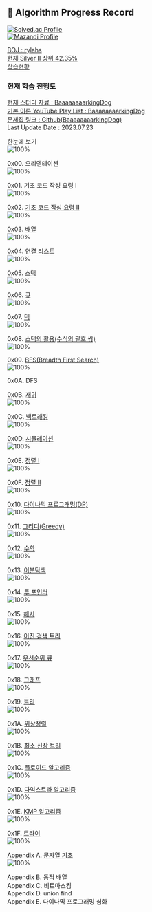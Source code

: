 ## 📍 Algorithm Progress Record    

[![Solved.ac Profile](http://mazassumnida.wtf/api/generate_badge?boj=rylahs)](https://solved.ac/rylahs)    
[![Mazandi Profile](http://mazandi.herokuapp.com/api?handle=rylahs&theme=dark)](https://solved.ac/rylahs)    

[BOJ : rylahs](https://github.com/rylahs/BOJ/blob/main/README.md)    
[현재 Silver II 상위 42.35%](https://solved.ac/profile/rylahs)    
[학습현황](https://github.com/rylahs/Lecture/blob/main/BaaaaaaaaaaaaaaaaaaaaarkingDog/Algorithm.md)    


### 현재 학습 진행도     

[현재 스터디 자료 : BaaaaaaaarkingDog](https://blog.encrypted.gg/919?category=773649)    
[기본 이론 YouTube Play List : BaaaaaaaarkingDog](https://www.youtube.com/watch?v=LcOIobH7ues&list=PLtqbFd2VIQv4O6D6l9HcD732hdrnYb6CY)    
[문제집 링크 : Github(BaaaaaaaarkingDog)](https://github.com/encrypted-def/basic-algo-lecture/blob/master/workbook.md)    
Last Update Date : 2023.07.23    

한눈에 보기    
![100%](https://progress-bar.dev/47/?scale=448&title=progress&width=500&color=babaca&suffix=/448)    

0x00. 오리엔테이션    
![100%](https://progress-bar.dev/1/?scale=1&title=progress&width=500&color=babaca&suffix=/1)    

0x01. 기초 코드 작성 요령 I    
![100%](https://progress-bar.dev/1/?scale=1&title=progress&width=500&color=babaca&suffix=/1)    

0x02. [기초 코드 작성 요령 II](https://github.com/encrypted-def/basic-algo-lecture/blob/master/workbook/0x02.md)    
![100%](https://progress-bar.dev/19/?scale=27&title=progress&width=500&color=babaca&suffix=/27)    

0x03. [배열](https://github.com/encrypted-def/basic-algo-lecture/blob/master/workbook/0x03.md)    
![100%](https://progress-bar.dev/2/?scale=8&title=progress&width=500&color=babaca&suffix=/8)    

0x04. [연결 리스트](https://github.com/encrypted-def/basic-algo-lecture/blob/master/workbook/0x04.md)    
![100%](https://progress-bar.dev/1/?scale=3&title=progress&width=500&color=babaca&suffix=/3)    

0x05. [스택](https://github.com/encrypted-def/basic-algo-lecture/blob/master/workbook/0x05.md)    
![100%](https://progress-bar.dev/1/?scale=8&title=progress&width=500&color=babaca&suffix=/8)    

0x06. [큐](https://github.com/encrypted-def/basic-algo-lecture/blob/master/workbook/0x06.md)    
![100%](https://progress-bar.dev/3/?scale=3&title=progress&width=500&color=babaca&suffix=/3)    

0x07. [덱](https://github.com/encrypted-def/basic-algo-lecture/blob/master/workbook/0x07.md)    
![100%](https://progress-bar.dev/1/?scale=4&title=progress&width=500&color=babaca&suffix=/4)    

0x08. [스택의 활용(수식의 괄호 쌍)](https://github.com/encrypted-def/basic-algo-lecture/blob/master/workbook/0x08.md)    
![100%](https://progress-bar.dev/1/?scale=5&title=progress&width=500&color=babaca&suffix=/5)    

0x09. [BFS(Breadth First Search)](https://github.com/encrypted-def/basic-algo-lecture/blob/master/workbook/0x09.md)    
![100%](https://progress-bar.dev/0/?scale=30&title=progress&width=500&color=babaca&suffix=/30)    

0x0A. DFS    

0x0B. [재귀](https://github.com/encrypted-def/basic-algo-lecture/blob/master/workbook/0x0B.md)    
![100%](https://progress-bar.dev/0/?scale=10&title=progress&width=500&color=babaca&suffix=/10)    

0x0C. [백트래킹](https://github.com/encrypted-def/basic-algo-lecture/blob/master/workbook/0x0C.md)     
![100%](https://progress-bar.dev/0/?scale=20&title=progress&width=500&color=babaca&suffix=/20)    

0x0D. [시뮬레이션](https://github.com/encrypted-def/basic-algo-lecture/blob/master/workbook/0x0D.md)    
![100%](https://progress-bar.dev/0/?scale=61&title=progress&width=500&color=babaca&suffix=/60)    

0x0E. [정렬 I](https://github.com/encrypted-def/basic-algo-lecture/blob/master/workbook/0x0E.md)    
![100%](https://progress-bar.dev/7/?scale=8&title=progress&width=500&color=babaca&suffix=/8)    

0x0F. [정렬 II](https://github.com/encrypted-def/basic-algo-lecture/blob/master/workbook/0x0F.md)    
![100%](https://progress-bar.dev/2/?scale=9&title=progress&width=500&color=babaca&suffix=/9)    

0x10. [다이나믹 프로그래밍(DP)](https://github.com/encrypted-def/basic-algo-lecture/blob/master/workbook/0x10.md)    
![100%](https://progress-bar.dev/0/?scale=44&title=progress&width=500&color=babaca&suffix=/44)    

0x11. [그리디(Greedy)](https://github.com/encrypted-def/basic-algo-lecture/blob/master/workbook/0x11.md)    
![100%](https://progress-bar.dev/0/?scale=17&title=progress&width=500&color=babaca&suffix=/17)    

0x12. [수학](https://github.com/encrypted-def/basic-algo-lecture/blob/master/workbook/0x12.md)    
![100%](https://progress-bar.dev/7/?scale=39&title=progress&width=500&color=babaca&suffix=/39)   

0x13. [이분탐색](https://github.com/encrypted-def/basic-algo-lecture/blob/master/workbook/0x13.md)    
![100%](https://progress-bar.dev/2/?scale=21&title=progress&width=500&color=babaca&suffix=/21)    

0x14. [투 포인터](https://github.com/encrypted-def/basic-algo-lecture/blob/master/workbook/0x14.md)    
![100%](https://progress-bar.dev/0/?scale=11&title=progress&width=500&color=babaca&suffix=/11)    

0x15. [해시](https://github.com/encrypted-def/basic-algo-lecture/blob/master/workbook/0x15.md)    
![100%](https://progress-bar.dev/0/?scale=10&title=progress&width=500&color=babaca&suffix=/10)    

0x16. [이진 검색 트리](https://github.com/encrypted-def/basic-algo-lecture/blob/master/workbook/0x16.md)    
![100%](https://progress-bar.dev/0/?scale=7&title=progress&width=500&color=babaca&suffix=/7)    

0x17. [우선순위 큐](https://github.com/encrypted-def/basic-algo-lecture/blob/master/workbook/0x17.md)  
![100%](https://progress-bar.dev/0/?scale=8&title=progress&width=500&color=babaca&suffix=/8)    

0x18. [그래프](https://github.com/encrypted-def/basic-algo-lecture/blob/master/workbook/0x18.md)   
![100%](https://progress-bar.dev/0/?scale=13&title=progress&width=500&color=babaca&suffix=/13)      

0x19. [트리](https://github.com/encrypted-def/basic-algo-lecture/blob/master/workbook/0x19.md)    
![100%](https://progress-bar.dev/0/?scale=13&title=progress&width=500&color=babaca&suffix=/13)    

0x1A. [위상정렬](https://github.com/encrypted-def/basic-algo-lecture/blob/master/workbook/0x1A.md)    
![100%](https://progress-bar.dev/0/?scale=7&title=progress&width=500&color=babaca&suffix=/7)    

0x1B. [최소 신장 트리](https://github.com/encrypted-def/basic-algo-lecture/blob/master/workbook/0x1B.md)    
![100%](https://progress-bar.dev/0/?scale=9&title=progress&width=500&color=babaca&suffix=/9)    

0x1C. [플로이드 알고리즘](https://github.com/encrypted-def/basic-algo-lecture/blob/master/workbook/0x1C.md)    
![100%](https://progress-bar.dev/0/?scale=15&title=progress&width=500&color=babaca&suffix=/15)    

0x1D. [다익스트라 알고리즘](https://github.com/encrypted-def/basic-algo-lecture/blob/master/workbook/0x1D.md)     
![100%](https://progress-bar.dev/0/?scale=14&title=progress&width=500&color=babaca&suffix=/14)    

0x1E. [KMP 알고리즘](https://github.com/encrypted-def/basic-algo-lecture/blob/master/workbook/0x1E.md)    
![100%](https://progress-bar.dev/0/?scale=8&title=progress&width=500&color=babaca&suffix=/8)    

0x1F. [트라이](https://github.com/encrypted-def/basic-algo-lecture/blob/master/workbook/0x1F.md)    
![100%](https://progress-bar.dev/0/?scale=10&title=progress&width=500&color=babaca&suffix=/10)    

Appendix A. [문자열 기초](https://github.com/encrypted-def/basic-algo-lecture/blob/master/workbook/Appendix%20A.md)    
![100%](https://progress-bar.dev/1/?scale=16&title=progress&width=500&color=babaca&suffix=/16)    

Appendix B. 동적 배열  
Appendix C. 비트마스킹  
Appendix D. union find  
Appendix E. 다이나믹 프로그래밍 심화  
